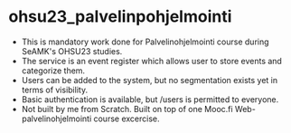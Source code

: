 # ohsu23_palvelinpohjelmointi
* This is mandatory work done for Palvelinohjelmointi course during SeAMK's OHSU23 studies.
* The service is an event register which allows user to store events and categorize them.
* Users can be added to the system, but no segmentation exists yet in terms of visibility.
* Basic authentication is available, but /users is permitted to everyone.
* Not built by me from Scratch. Built on top of one Mooc.fi Web-palvelinohjelmointi course excercise.

